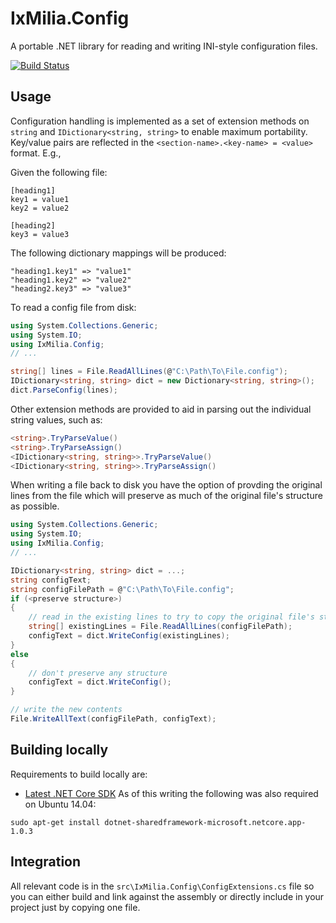 ﻿IxMilia.Config
==============

A portable .NET library for reading and writing INI-style configuration files.

[![Build Status](https://dev.azure.com/ixmilia/public/_apis/build/status/Config?branchName=master)](https://dev.azure.com/ixmilia/public/_build/latest?definitionId=17)

## Usage

Configuration handling is implemented as a set of extension methods on `string`
and `IDictionary<string, string>` to enable maximum portability.  Key/value
pairs are reflected in the `<section-name>.<key-name> = <value>` format.  E.g.,

Given the following file:

```
[heading1]
key1 = value1
key2 = value2

[heading2]
key3 = value3
```

The following dictionary mappings will be produced:

```
"heading1.key1" => "value1"
"heading1.key2" => "value2"
"heading2.key3" => "value3"
```

To read a config file from disk:

``` C#
using System.Collections.Generic;
using System.IO;
using IxMilia.Config;
// ...

string[] lines = File.ReadAllLines(@"C:\Path\To\File.config");
IDictionary<string, string> dict = new Dictionary<string, string>();
dict.ParseConfig(lines);
```

Other extension methods are provided to aid in parsing out the individual string
values, such as:

``` C#
<string>.TryParseValue()
<string>.TryParseAssign()
<IDictionary<string, string>>.TryParseValue()
<IDictionary<string, string>>.TryParseAssign()
```

When writing a file back to disk you have the option of provding the original lines
from the file which will preserve as much of the original file's structure as
possible.

``` C#
using System.Collections.Generic;
using System.IO;
using IxMilia.Config;
// ...

IDictionary<string, string> dict = ...;
string configText;
string configFilePath = @"C:\Path\To\File.config";
if (<preserve structure>)
{
    // read in the existing lines to try to copy the original file's structure
    string[] existingLines = File.ReadAllLines(configFilePath);
    configText = dict.WriteConfig(existingLines);
}
else
{
    // don't preserve any structure
    configText = dict.WriteConfig();
}

// write the new contents
File.WriteAllText(configFilePath, configText);
```

## Building locally

Requirements to build locally are:

- [Latest .NET Core SDK](https://github.com/dotnet/cli/releases)  As of this writing the following was also required on Ubuntu 14.04: 

`sudo apt-get install dotnet-sharedframework-microsoft.netcore.app-1.0.3`

## Integration

All relevant code is in the `src\IxMilia.Config\ConfigExtensions.cs` file so you
can either build and link against the assembly or directly include in your project
just by copying one file.

